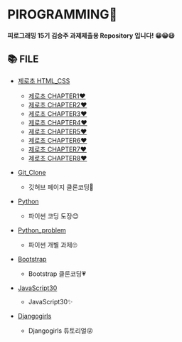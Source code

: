 # PIROGRAMMING🎉
 
#### 피로그래밍 15기 김승주 과제제출용 Repository 입니다! 😀😀😃  


## 📚 FILE
+ [제로초 HTML_CSS](https://github.com/piro15/KimSeungju/tree/master/%EC%A0%9C%EB%A1%9C%EC%B4%88%20HTML_CSS)  

  + [제로초 CHAPTER1❤](https://github.com/piro15/KimSeungju/tree/master/%EC%A0%9C%EB%A1%9C%EC%B4%88%20HTML_CSS/Chapter1) 
  + [제로초 CHAPTER2❤](https://github.com/piro15/KimSeungju/tree/master/%EC%A0%9C%EB%A1%9C%EC%B4%88%20HTML_CSS/Chapter2)
  + [제로초 CHAPTER3❤](https://github.com/piro15/KimSeungju/tree/master/%EC%A0%9C%EB%A1%9C%EC%B4%88%20HTML_CSS/Chapter3) 
  + [제로초 CHAPTER4❤](https://github.com/piro15/KimSeungju/tree/master/%EC%A0%9C%EB%A1%9C%EC%B4%88%20HTML_CSS/Chapter4) 
  + [제로초 CHAPTER5❤](https://github.com/piro15/KimSeungju/tree/master/%EC%A0%9C%EB%A1%9C%EC%B4%88%20HTML_CSS/Chapter5) 
  + [제로초 CHAPTER6❤](https://github.com/piro15/KimSeungju/tree/master/%EC%A0%9C%EB%A1%9C%EC%B4%88%20HTML_CSS/Chapter6) 
  + [제로초 CHAPTER7❤](https://github.com/piro15/KimSeungju/tree/master/%EC%A0%9C%EB%A1%9C%EC%B4%88%20HTML_CSS/Chapter7)
  + [제로초 CHAPTER8❤](https://github.com/piro15/KimSeungju/tree/master/%EC%A0%9C%EB%A1%9C%EC%B4%88%20HTML_CSS/Chapter8)  

+ [Git_Clone](https://github.com/piro15/KimSeungju/tree/master/Git_Clone)  

  + 깃허브 페이지 클론코딩🧡

+ [Python](https://github.com/piro15/KimSeungju/tree/master/Python) 
   + 파이썬 코딩 도장😊

+ [Python_problem](https://github.com/piro15/KimSeungju/tree/master/python_problem) 
   + 파이썬 개별 과제🙄

+ [Bootstrap](https://github.com/piro15/KimSeungju/tree/master/Bootstrap) 
   + Bootstrap 클론코딩💗
  
+ [JavaScript30](https://github.com/piro15/KimSeungju/tree/master/JavaScript30) 
   + JavaScript30✨

+ [Djangogirls](https://github.com/piro15/KimSeungju/tree/master/Djangogirls)  
   + Djangogirls 튜토리얼😜
